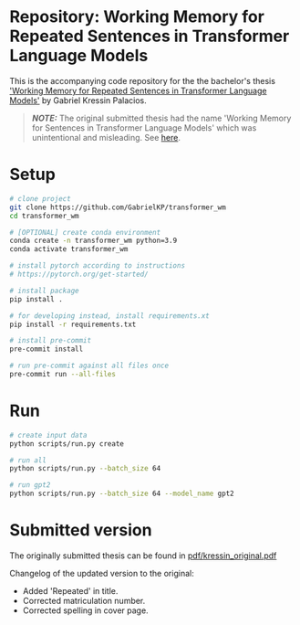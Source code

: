 # Repository: Working Memory for Repeated Sentences in Transformer Language Models

This is the accompanying code repository for the the bachelor's thesis ['Working Memory for Repeated Sentences in Transformer Language Models'](pdf/kressin-2022-working_memory_for_repeated_sentences_in_transformer_language_models.pdf) by Gabriel Kressin Palacios.

> **_NOTE:_** The original submitted thesis had the name 'Working Memory for Sentences in Transformer Language Models' which was unintentional and misleading. See [here](README.md#submitted-version).

# Setup

```bash
# clone project
git clone https://github.com/GabrielKP/transformer_wm
cd transformer_wm

# [OPTIONAL] create conda environment
conda create -n transformer_wm python=3.9
conda activate transformer_wm

# install pytorch according to instructions
# https://pytorch.org/get-started/

# install package
pip install .

# for developing instead, install requirements.xt
pip install -r requirements.txt

# install pre-commit
pre-commit install

# run pre-commit against all files once
pre-commit run --all-files
```

# Run

```bash
# create input data
python scripts/run.py create

# run all
python scripts/run.py --batch_size 64

# run gpt2
python scripts/run.py --batch_size 64 --model_name gpt2
```

# Submitted version

The originally submitted thesis can be found in [pdf/kressin_original.pdf](pdf/kressin_original.pdf)

Changelog of the updated version to the original:
* Added 'Repeated' in title.
* Corrected matriculation number.
* Corrected spelling in cover page.
